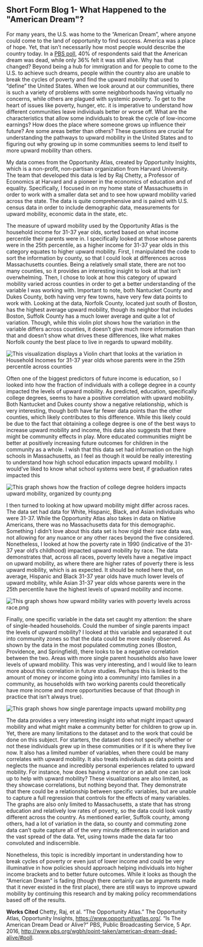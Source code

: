 ## Short Form Blog 1- What Happened to the "American Dream"?

For many years, the U.S. was home to the “American Dream”, where anyone could come to the land of opportunity to find success. America was a place of hope. Yet, that isn’t necessarily how most people would describe the country today. In a [PBS poll](http://www.pbs.org/wgbh/point-taken/american-dream-dead-alive/#poll), 40% of respondents said that the American dream was dead, while only 36% felt it was still alive. Why has that changed? Beyond being a hub for immigration and for people to come to the U.S. to achieve such dreams, people within the country also are unable to break the cycles of poverty and find the upward mobility that used to “define” the United States. When we look around at our communities, there is such a variety of problems with some neighborhoods having virtually no concerns, while others are plagued with systemic poverty. To get to the heart of issues like poverty, hunger, etc. it is imperative to understand how different communities leave individuals better or worse off. What are the characteristics that allow some individuals to break the cycle of low-income earnings? How does the place where someone grows up influence their future? Are some areas better than others? These questions are crucial for understanding the pathways to upward mobility in the United States and to figuring out why growing up in some communities seems to lend itself to more upward mobility than others.

My data comes from the Opportunity Atlas, created by Opportunity Insights, which is a non-profit, non-partisan organization from Harvard University. The team that developed this data is led by Raj Chetty, a Professor of Economics at Harvard and a pioneer in the economics of education and of equality. Specifically, I focused in on my home state of Massachusetts in order to work with a smaller data set and to see how upward mobility varied across the state. The data is quite comprehensive and is paired with U.S. census data in order to include demographic data, measurements for upward mobility, economic data in the state, etc.

The measure of upward mobility used by the Opportunity Atlas is the household income for 31-37 year olds, sorted based on what income percentile their parents were in. I specifically looked at those whose parents were in the 25th percentile, as a higher income for 31-37 year olds in this category equates to higher upward mobility. First, I manipulated the code to sort the information by county, so that I could look at differences across Massachusetts counties. Being a relatively small state, there are not too many counties, so it provides an interesting insight to look at that isn’t overwhelming. Then, I chose to look at how this category of upward mobility varied across counties in order to get a better understanding of the variable I was working with. Important to note, both Nantucket County and Dukes County, both having very few towns, have very few data points to work with. Looking at the data, Norfolk County, located just south of Boston, has the highest average upward mobility, though its neighbor that includes Boston, Suffolk County has a much lower average and quite a lot of variation. Though, while this violin plot shows how the variation in the variable differs across counties, it doesn’t give much more information than that and doesn’t show what drives these differences, like what makes Norfolk county the best place to live in regards to upward mobility. 

![This visualization displays a Violin chart that looks at the variation in Household Incomes for 31-37 year olds whose parents were in the 25th percentile across counties](https://github.com/harrisonisrael/data_viz_390/blob/main/varmobility.png)

Often one of the biggest predictors of future income is education, so I looked into how the fraction of individuals with a college degree in a county impacted the levels of upward mobility. As predicted, education, specifically college degrees, seems to have a positive correlation with upward mobility. Both Nantucket and Dukes county show a negative relationship, which is very interesting, though both have far fewer data points than the other counties, which likely contributes to this difference. While this likely could be due to the fact that obtaining a college degree is one of the best ways to increase upward mobility and income, this data also suggests that there might be community effects in play. More educated communities might be better at positively increasing future outcomes for children in the community as a whole. I wish that this data set had information on the high schools in Massachusetts, as I feel as though it would be really interesting to understand how high school education impacts upward mobility. I would’ve liked to know what school systems were best, if graduation rates impacted this

![This graph shows how the fraction of college degree holders impacts upward mobility, organized by county.png](https://github.com/harrisonisrael/data_viz_390/blob/main/edubycounty.png)

I then turned to looking at how upward mobility might differ across races. The data set had data for White, Hispanic, Black, and Asian individuals who were 31-37. While the Opportunity Atlas also takes in data on Native Americans, there was no Massachusetts data for this demographic. Something I didn’t love about this data set is how rigid their race data was, not allowing for any nuance or any other races beyond the five considered. Nonetheless, I looked at how the poverty rate in 1990 (indicative of the 31-37 year old’s childhood) impacted upward mobility by race. The data demonstrates that, across all races, poverty levels have a negative impact on upward mobility, as where there are higher rates of poverty there is less upward mobility, which is as expected. It should be noted here that, on average, Hispanic and Black 31-37 year olds have much lower levels of upward mobility, while Asian 31-37 year olds whose parents were in the 25th percentile have the highest levels of upward mobility and income. 

![This graph shows how upward mbility varies with poverty levels across race.png](https://github.com/harrisonisrael/data_viz_390/blob/main/racemobility1.png)

Finally, one specific variable in the data set caught my attention: the share of single-headed households. Could the number of single parents impact the levels of upward mobility? I looked at this variable and separated it out into community zones so that the data could be more easily observed. As shown by the data in the most populated commuting zones (Boston, Providence, and Springfield), there looks to be a negative correlation between the two. Areas with more single parent households also have lower levels of upward mobility. This was very interesting, and I would like to learn more about this correlation in future studies. Perhaps this is linked to the amount of money or income going into a community/ into families in a community, as households with two working parents could theoretically have more income and more opportunities because of that (though in practice that isn’t always true).

![This graph shows how single parentage impacts upward mobility.png](https://github.com/harrisonisrael/data_viz_390/blob/main/singleparent1.png)

The data provides a very interesting insight into what might impact upward mobility and what might make a community better for children to grow up in. Yet, there are many limitations to the dataset and to the work that could be done on this subject. For starters, the dataset does not specify whether or not these individuals grew up in these communities or if it is where they live now. It also has a limited number of variables, when there could be many correlates with upward mobility. It also treats individuals as data points and neglects the nuance and incredibly personal experiences related to upward mobility. For instance, how does having a mentor or an adult one can look up to help with upward mobility? These visualizations are also limited, as they showcase correlations, but nothing beyond that. They demonstrate that there could be a relationship between specific variables, but are unable to capture a full regression that controls for the effects of many variables. The graphs are also only limited to Massachusetts, a state that has strong education and relatively low rates of poverty, so the data could look vastly different across the country. As mentioned earlier, Suffolk county, among others, had a lot of variation in the data, so county and commuting zone data can’t quite capture all of the very minute differences in variation and the vast spread of the data. Yet, using towns made the data far too convoluted and indiscernible. 

Nonetheless, this topic is incredibly important in understanding how to break cycles of poverty or even just of lower income and could be very illuminative in how policies should approach helping individuals into higher income brackets and to better future outcomes. While it looks as though the “American Dream” is fading (though there certainly can be arguments made that it never existed in the first place), there are still ways to improve upward mobility by continuing this research and by making policy recommendations based off of the results.  

**Works Cited**
Chetty, Raj, et al. “The Opportunity Atlas.” The Opportunity Atlas, Opportunity Insights, https://www.opportunityatlas.org/. 
“Is The American Dream Dead or Alive?” PBS, Public Broadcasting Service, 5 Apr. 2016, http://www.pbs.org/wgbh/point-taken/american-dream-dead-alive/#poll. 
